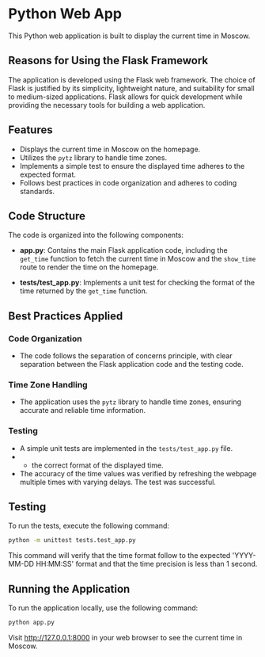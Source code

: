 # Python Web App

This Python web application is built to display the current time in Moscow. 

## Reasons for Using the Flask Framework

The application is developed using the Flask web framework. The choice of Flask is justified by its simplicity, lightweight nature, and suitability for small to medium-sized applications. Flask allows for quick development while providing the necessary tools for building a web application.

## Features

- Displays the current time in Moscow on the homepage.
- Utilizes the `pytz` library to handle time zones.
- Implements a simple test to ensure the displayed time adheres to the expected format.
- Follows best practices in code organization and adheres to coding standards.

## Code Structure

The code is organized into the following components:

- **app.py**: Contains the main Flask application code, including the `get_time` function to fetch the current time in Moscow and the `show_time` route to render the time on the homepage.

- **tests/test_app.py**: Implements a unit test for checking the format of the time returned by the `get_time` function.

## Best Practices Applied

### Code Organization

- The code follows the separation of concerns principle, with clear separation between the Flask application code and the testing code.
  
### Time Zone Handling

- The application uses the `pytz` library to handle time zones, ensuring accurate and reliable time information.

### Testing

- A simple unit tests are implemented in the `tests/test_app.py` file. 
- -  the correct format of the displayed time.
- The accuracy of the time values was verified by refreshing the webpage multiple times with varying delays. The test was successful.

## Testing

To run the tests, execute the following command:

```bash
python -m unittest tests.test_app.py
```

This command will verify that the time format follow to the expected 'YYYY-MM-DD HH:MM:SS' format and that the time precision is less than 1 second.

## Running the Application
To run the application locally, use the following command:
```bash
python app.py
```
Visit http://127.0.0.1:8000 in your web browser to see the current time in Moscow.

